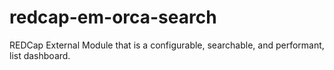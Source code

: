 # redcap-em-orca-search
REDCap External Module that is a configurable, searchable, and performant, list dashboard.
